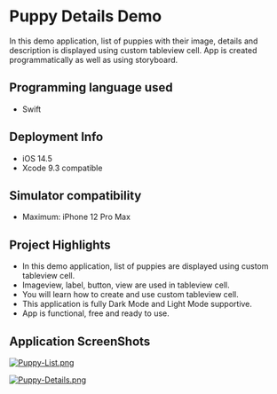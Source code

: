 # Puppy Details Demo

In this demo application, list of puppies with their image, details and description is displayed using custom tableview cell. App is created programmatically as well as using storyboard.

## Programming language used
- Swift

## Deployment Info
- iOS 14.5
- Xcode 9.3 compatible

## Simulator compatibility
- Maximum: iPhone 12 Pro Max

## Project Highlights
- In this demo application, list of puppies are displayed using custom tableview cell.
- Imageview, label, button, view are used in tableview cell.
- You will learn how to create and use custom tableview cell.
- This application is fully Dark Mode and Light Mode supportive.
- App is functional, free and ready to use.

## Application ScreenShots

[![Puppy-List.png](https://i.postimg.cc/vBQs1Fn0/Puppy-List.png)](https://postimg.cc/nsw55W0m)

[![Puppy-Details.png](https://i.postimg.cc/0yPRX1WP/Puppy-Details.png)](https://postimg.cc/cr9b62Gb)

